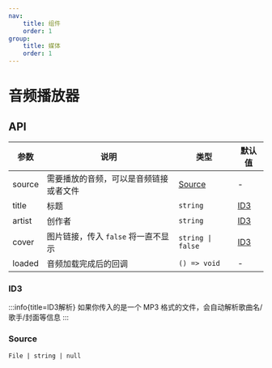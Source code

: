 ```yaml
---
nav:
    title: 组件
    order: 1
group:
    title: 媒体
    order: 1
---
```


# 音频播放器

<code src='../../demo/AudioPlayer/link.tsx' title='使用链接' description='通过请求一个音频链接来播放音频'></code>
<code src='../../demo/AudioPlayer/file.tsx' title='使用文件' description='播放一个本地音频文件'></code>

## API

| 参数 | 说明 | 类型 | 默认值 |
| ---- | --- | ---- | ----- |
| source | 需要播放的音频，可以是音频链接或者文件 | [Source](#source) | - |
| title | 标题 | `string` | [ID3](#id3) |
| artist | 创作者 | `string` | [ID3](#id3) |
| cover | 图片链接，传入 `false` 将一直不显示 | `string \| false` | [ID3](#id3) |
| loaded | 音频加载完成后的回调 | `() => void` | - |

### ID3
<!-- prettier-ignore -->
:::info{title=ID3解析}
如果你传入的是一个 MP3 格式的文件，会自动解析歌曲名/歌手/封面等信息
:::

### Source

`File | string | null`